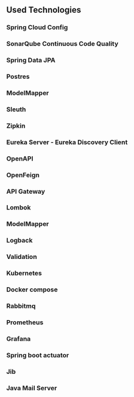 ## Used Technologies

### Spring Cloud Config

### SonarQube Continuous Code Quality

### Spring Data JPA

### Postres

### ModelMapper

### Sleuth

### Zipkin

### Eureka Server - Eureka Discovery Client

### OpenAPI

### OpenFeign

### API Gateway

### Lombok

### ModelMapper

### Logback

### Validation

### Kubernetes

### Docker compose

### Rabbitmq

### Prometheus

### Grafana

### Spring boot actuator

### Jib

### Java Mail Server

